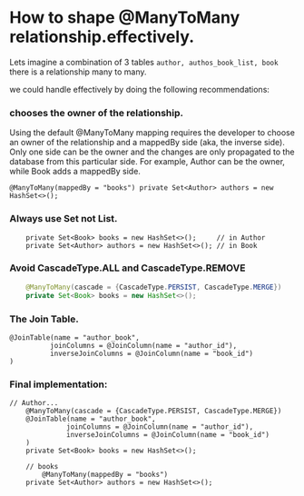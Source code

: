 # How to shape @ManyToMany relationship.effectively.

Lets imagine a combination of 3 tables ``author, authos_book_list, book`` there is a relationship
many to many.

we could handle effectively by doing the following recommendations:
 ### chooses the owner of the relationship.

Using the default @ManyToMany mapping requires the developer to choose an owner of the relationship and a mappedBy side 
(aka, the inverse side). Only one side can be the owner and the changes are only propagated to the database 
from this particular side. For example, Author can be the owner, while Book adds a mappedBy side.

``@ManyToMany(mappedBy = "books")
private Set<Author> authors = new HashSet<>(); ``

### Always use Set not List.

```
    private Set<Book> books = new HashSet<>();     // in Author
    private Set<Author> authors = new HashSet<>(); // in Book
```
### Avoid CascadeType.ALL and CascadeType.REMOVE
```java
    @ManyToMany(cascade = {CascadeType.PERSIST, CascadeType.MERGE})
    private Set<Book> books = new HashSet<>();
```

### The Join Table.

```
@JoinTable(name = "author_book",
          joinColumns = @JoinColumn(name = "author_id"),
          inverseJoinColumns = @JoinColumn(name = "book_id")
)
```

### Final implementation:

```
// Author...
    @ManyToMany(cascade = {CascadeType.PERSIST, CascadeType.MERGE})
    @JoinTable(name = "author_book",
              joinColumns = @JoinColumn(name = "author_id"),
              inverseJoinColumns = @JoinColumn(name = "book_id")
    )
    private Set<Book> books = new HashSet<>();
    
    // books
        @ManyToMany(mappedBy = "books")
    private Set<Author> authors = new HashSet<>();
```
